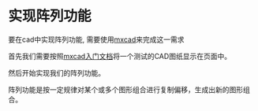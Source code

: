# 实现阵列功能

要在cad中实现阵列功能, 需要使用[mxcad](https://mxcadx.gitee.io/mxcad_docs/zh/1.%E6%8C%87%E5%8D%97/1.%E5%BF%AB%E9%80%9F%E5%85%A5%E9%97%A8.html)来完成这一需求

首先我们需要按照[mxcad入门文档](https://mxcadx.gitee.io/mxcad_docs/zh/1.%E6%8C%87%E5%8D%97/1.%E5%BF%AB%E9%80%9F%E5%85%A5%E9%97%A8.html)将一个测试的CAD图纸显示在页面中。

然后开始实现我们的阵列功能。

阵列功能是按一定规律对某个或多个图形组合进行复制偏移，生成出新的图形组合。


